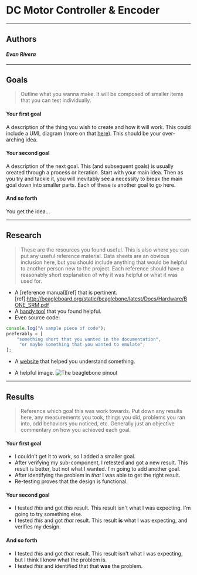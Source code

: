 DC Motor Controller & Encoder
========================

------------------------------------------------

## Authors

#### *Evan Rivera*

------------------------------------------------

## Goals
> Outline what you wanna make. It will be composed of smaller items that you can test individually.

#### __Your first goal__
A description of the thing you wish to create and how it will work. This could include a UML diagram (more on that [here][uml]). This should be your over-arching idea.
 

[uml]:http://bramp.github.io/js-sequence-diagrams/

#### __Your second goal__
 A description of the next goal. This (and subsequent goals) is usually created through a process or iteration. Start with your main idea. Then as you try and tackle it, you will inevitably see a necessity to break the main goal down into smaller parts. Each of these is another goal to go here.
 
#### __And so forth__
You get the idea...

------------------------------------------------

## Research
> These are the resources you found useful. This is also where you can put any useful reference material. Data sheets are an obvious inclusion here, but you should include anything that would be helpful to another person new to the project. Each reference should have a reasonably short explanation of why it was helpful or what it was used for.


*  A [reference manual][ref] that is pertinent.
[ref]:http://beagleboard.org/static/beaglebone/latest/Docs/Hardware/BONE_SRM.pdf
*  A [handy tool](https://stackedit.io/) that you found helpful.
*  Even source code:

```js
console.log("A sample piece of code");
preferably = [	
	"something short that you wanted in the documentation",
	 "or maybe something that you wanted to emulate",
];
```

*  A [website](http://en.wikipedia.org/wiki/Markdown) that helped you understand something.
 
*  A helpful image. 
![The beaglebone pinout](http://insigntech.files.wordpress.com/2013/09/bbb_pinouts.jpg)

------------------------------------------------

## Results
> Reference which goal this was work towards. Put down any results here, any measurements you took, things you did, problems you ran into, odd behaviors you noticed, etc. Generally just an objective commentary on how you achieved each goal. 

#### __Your first goal__
* I couldn't get it to work, so I added a smaller goal.
* After verifying my sub-component, I retested and got a new result. This result is better, but not what I wanted. I'm going to add another goal. 
* After identifying the problem in *that* I was able to get the right result. 
* Re-testing proves that the design is functional.


#### __Your second goal__
* I tested *this* and got *this* result. This result isn't what I was expecting. I'm going to try something else.
* I tested *this* and got *that* result. This result **is** what I was expecting, and verifies my design.

#### __And so forth__
* I tested *this* and got *that* result. This result isn't what I was expecting, but I think I know what the problem is. 
* I tested *this* and identified that that **was** the problem.

